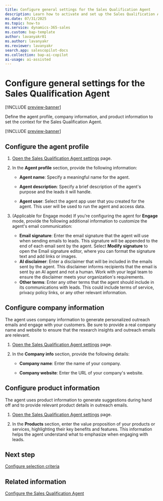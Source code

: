 ```yaml
---
title: Configure general settings for the Sales Qualification Agent
description: Learn how to activate and set up the Sales Qualification Agent in Dynamics 365 Sales to help your sellers use AI for effective lead qualification.
ms.date: 07/31/2025
ms.topic: how-to
ms.service: dynamics-365-sales
ms.custom: bap-template
author: lavanyakr01
ms.author: lavanyakr
ms.reviewer: lavanyakr
search.app: salescopilot-docs
ms.collection: bap-ai-copilot
ai-usage: ai-assisted
---
```


# Configure general settings for the Sales Qualification Agent

[!INCLUDE [preview-banner](~/../shared-content/shared/preview-includes/preview-banner.md)]

Define the agent profile, company information, and product information to set the context for the Sales Qualification Agent.

[!INCLUDE [preview-banner](~/../shared-content/shared/preview-includes/preview-note-d365.md)]

## Configure the agent profile

1. [Open the Sales Qualification Agent settings](open-sales-qualification-agent-settings.md) page.

1. In the **Agent profile** section, provide the following information:
   - **Agent name**: Specify a meaningful name for the agent. 

   - **Agent description**: Specify a brief description of the agent's purpose and the leads it will handle.
   - **Agent user**: Select the agent app user that you created for the agent. This user will be used to run the agent and access data.

1. (Applicable for Engage mode) If you're configuring the agent for **Engage** mode, provide the following additional information to customize the agent's email communication:
   - **Email signature**: Enter the email signature that the agent will use when sending emails to leads. This signature will be appended to the end of each email sent by the agent. Select **Modify signature** to open the Email signature editor, where you can format the signature text and add links or images.
   - **AI disclaimer**: Enter a disclaimer that will be included in the emails sent by the agent. This disclaimer informs recipients that the email is sent by an AI agent and not a human. Work with your legal team to ensure the disclaimer meets your organization's requirements.
   - **Other terms**: Enter any other terms that the agent should include in its communications with leads. This could include terms of service, privacy policy links, or any other relevant information.

## Configure company information

The agent uses company information to generate personalized outreach emails and engage with your customers. Be sure to provide a real company name and website to ensure that the research insights and outreach emails are relevant.

1. [Open the Sales Qualification Agent settings](open-sales-qualification-agent-settings.md) page.

1. In the **Company info** section, provide the following details:

   - **Company name**: Enter the name of your company.

   - **Company website**: Enter the URL of your company's website.

## Configure product information

The agent uses product information to generate suggestions during hand off and to provide relevant product details in outreach emails. 

1. [Open the Sales Qualification Agent settings](open-sales-qualification-agent-settings.md) page.

1. In the **Products** section, enter the value proposition of your products or services, highlighting their key benefits and features. This information helps the agent understand what to emphasize when engaging with leads.  

## Next step

[Configure selection criteria](sales-qualification-agent-selection-criteria.md)

## Related information

[Configure the Sales Qualification Agent](configure-sales-qualification-agent.md)